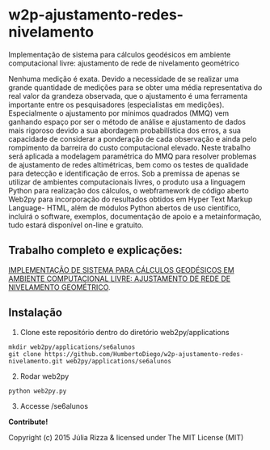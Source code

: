 # w2p-ajustamento-redes-nivelamento
Implementação de sistema para cálculos geodésicos em ambiente computacional livre: ajustamento de rede de nivelamento geométrico

Nenhuma medição é exata. Devido a necessidade de se realizar uma grande
quantidade de medições para se obter uma média representativa do real valor
da grandeza observada, que o ajustamento é uma ferramenta importante entre
os pesquisadores (especialistas em medições). Especialmente o ajustamento
por mínimos quadrados (MMQ) vem ganhando espaço por ser o método de
análise e ajustamento de dados mais rigoroso devido a sua abordagem
probabilística dos erros, a sua capacidade de considerar a ponderação de cada
observação e ainda pelo rompimento da barreira do custo computacional
elevado. Neste trabalho será aplicada a modelagem paramétrica do MMQ para
resolver problemas de ajustamento de redes altimétricas, bem como os testes
de qualidade para detecção e identificação de erros. Sob a premissa de apenas
se utilizar de ambientes computacionais livres, o produto usa a linguagem
Python para realização dos cálculos, o webframework de código aberto
Web2py para incorporação do resultados obtidos em Hyper Text Markup
Language- HTML, além de módulos Python abertos de uso científico, incluirá o
software, exemplos, documentação de apoio e a metainformação, tudo estará
disponível on-line e gratuito.

## Trabalho completo e explicações:
[IMPLEMENTAÇÃO DE SISTEMA PARA CÁLCULOS GEODÉSICOS EM AMBIENTE COMPUTACIONAL LIVRE:
AJUSTAMENTO DE REDE DE NIVELAMENTO GEOMÉTRICO](https://github.com/HumbertoDiego/w2p-ajustamento-redes-nivelamento/blob/main/static/PFC.pdf).

## Instalação
1. Clone este repositório dentro do diretório web2py/applications
```
mkdir web2py/applications/se6alunos
git clone https://github.com/HumbertoDiego/w2p-ajustamento-redes-nivelamento.git web2py/applications/se6alunos
```
2. Rodar web2py
```
python web2py.py
```
3. Accesse /se6alunos

**Contribute!**

Copyright (c) 2015 Júlia Rizza & licensed under The MIT License (MIT)
